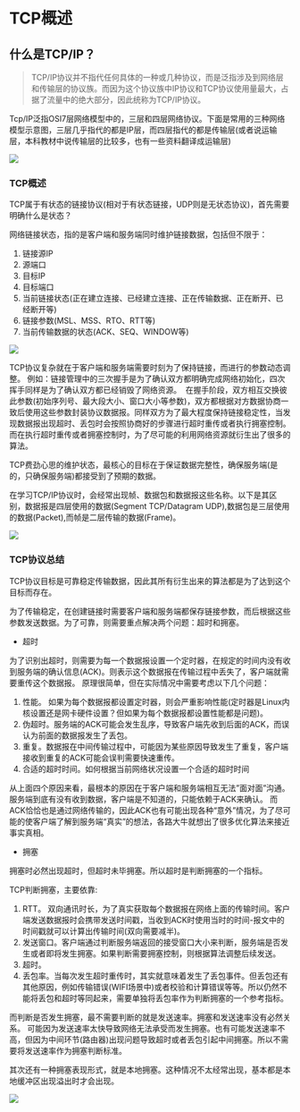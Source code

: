# TCP概述

## 什么是TCP/IP？
> TCP/IP协议并不指代任何具体的一种或几种协议，而是泛指涉及到网络层和传输层的协议族。而因为这个协议族中IP协议和TCP协议使用量最大，占据了流量中的绝大部分，因此统称为TCP/IP协议。

Tcp/IP泛指OSI7层网络模型中的，三层和四层网络协议。下面是常用的三种网络模型示意图，三层几乎指代的都是IP层，而四层指代的都是传输层(或者说运输层，本科教材中说传输层的比较多，也有一些资料翻译成运输层)

![](https://yx-prod-resources-shared-1254112465.cos.ap-beijing.myqcloud.com/1/1012d13c9a71e4c99619322866dec92d-158947)

### TCP概述

TCP属于有状态的链接协议(相对于有状态链接，UDP则是无状态协议)，首先需要明确什么是状态？

网络链接状态，指的是客户端和服务端同时维护链接数据，包括但不限于：
1. 链接源IP
2. 源端口
3. 目标IP
4. 目标端口
5. 当前链接状态(正在建立连接、已经建立连接、正在传输数据、正在断开、已经断开等)
6. 链接参数(MSL、MSS、RTO、RTT等)
7. 当前传输数据的状态(ACK、SEQ、WINDOW等)

![](https://yx-prod-resources-shared-1254112465.cos.ap-beijing.myqcloud.com/1/135157ea7123ac373d2d12b408f7a59d-119000)

TCP协议复杂就在于客户端和服务端需要时刻为了保持链接，而进行的参数动态调整。 例如：链接管理中的三次握手是为了确认双方都明确完成网络初始化，四次挥手同样是为了确认双方都已经销毁了网络资源。  在握手阶段，双方相互交换彼此参数(初始序列号、最大段大小、窗口大小等参数)，双方都根据对方数据协商一致后使用这些参数封装协议数据报。同样双方为了最大程度保持链接稳定性，当发现数据报出现超时、丢包时会按照协商好的步骤进行超时重传或者执行拥塞控制。而在执行超时重传或者拥塞控制时，为了尽可能的利用网络资源就衍生出了很多的算法。

TCP费劲心思的维护状态，最核心的目标在于保证数据完整性，确保服务端(是的，只确保服务端)都接受到了预期的数据。

在学习TCP/IP协议时，会经常出现帧、数据包和数据报这些名称。以下是其区别，数据报是四层使用的数据(Segment TCP/Datagram UDP),数据包是三层使用的数据(Packet),而帧是二层传输的数据(Frame)。

![](https://yx-prod-resources-shared-1254112465.cos.ap-beijing.myqcloud.com/1/79f03ae4f8c6cdb7bbb1400a29d700be-61983)

### TCP协议总结

TCP协议目标是可靠稳定传输数据，因此其所有衍生出来的算法都是为了达到这个目标而存在。

为了传输稳定，在创建链接时需要客户端和服务端都保存链接参数，而后根据这些参数发送数据。为了可靠，则需要重点解决两个问题：超时和拥塞。

+ 超时

为了识别出超时，则需要为每一个数据报设置一个定时器，在规定的时间内没有收到服务端的确认信息(ACK)。则表示这个数据报在传输过程中丢失了，客户端就需要重传这个数据报。
原理很简单，但在实际情况中需要考虑以下几个问题：
1. 性能。 如果为每个数据报都设置定时器，则会严重影响性能(定时器是Linux内核设置还是网卡硬件设置？但如果为每个数据报都设置性能都是问题)。
2. 伪超时。服务端的ACK可能会发生乱序，导致客户端先收到后面的ACK，而误认为前面的数据报发生了丢包。
3. 重复。数据报在中间传输过程中，可能因为某些原因导致发生了重复，客户端接收到重复的ACK可能会误判需要快速重传。
4. 合适的超时时间。如何根据当前网络状况设置一个合适的超时时间

从上面四个原因来看，最根本的原因在于客户端和服务端相互无法”面对面”沟通。 服务端到底有没有收到数据，客户端是不知道的，只能依赖于ACK来确认。 而ACK恰恰也是通过网络传输的，因此ACK也有可能出现各种“意外”情况，为了尽可能的使客户端了解到服务端“真实”的想法，各路大牛就想出了很多优化算法来接近事实真相。

+ 拥塞

拥塞时必然出现超时，但超时未毕拥塞。所以超时是判断拥塞的一个指标。


TCP判断拥塞，主要依靠:
1. RTT。 双向通讯时长，为了真实获取每个数据报在网络上面的传输时间。客户端发送数据报时会携带发送时间戳，当收到ACK时使用当时的时间-报文中的时间戳就可以计算出传输时间(双向需要减半)。
2. 发送窗口。客户端通过判断服务端返回的接受窗口大小来判断，服务端是否发生或者即将发生拥塞。如果判断需要拥塞控制，则根据算法调整后续发送。
3. 超时。
4. 丢包率。当每次发生超时重传时，其实就意味着发生了丢包事件。但丢包还有其他原因，例如传输错误(WIFI场景中)或者校验和计算错误等等。所以仍然不能将丢包和超时等同起来，需要单独将丢包率作为判断拥塞的一个参考指标。

而判断是否发生拥塞，最不需要判断的就是发送速率。拥塞和发送速率没有必然关系。 可能因为发送速率太快导致网络无法承受而发生拥塞。也有可能发送速率不高，但因为中间环节(路由器)出现问题导致超时或者丢包引起中间拥塞。所以不需要将发送速率作为拥塞判断标准。

其次还有一种拥塞表现形式，就是本地拥塞。这种情况不太经常出现，基本都是本地缓冲区出现溢出时才会出现。

![](https://yx-prod-resources-shared-1254112465.cos.ap-beijing.myqcloud.com/1/a884dd571482045aa6ceb86739ccf0fb-171522)